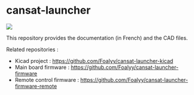 # cansat-launcher

![](https://silica.io/wp-content/uploads/2019/08/DSC_2463.jpg)

This repository provides the documentation (in French) and the CAD files.

Related repositories :
- Kicad project : https://github.com/Foalyy/cansat-launcher-kicad
- Main board firmware : https://github.com/Foalyy/cansat-launcher-firmware
- Remote control firmware : https://github.com/Foalyy/cansat-launcher-firmware-remote
